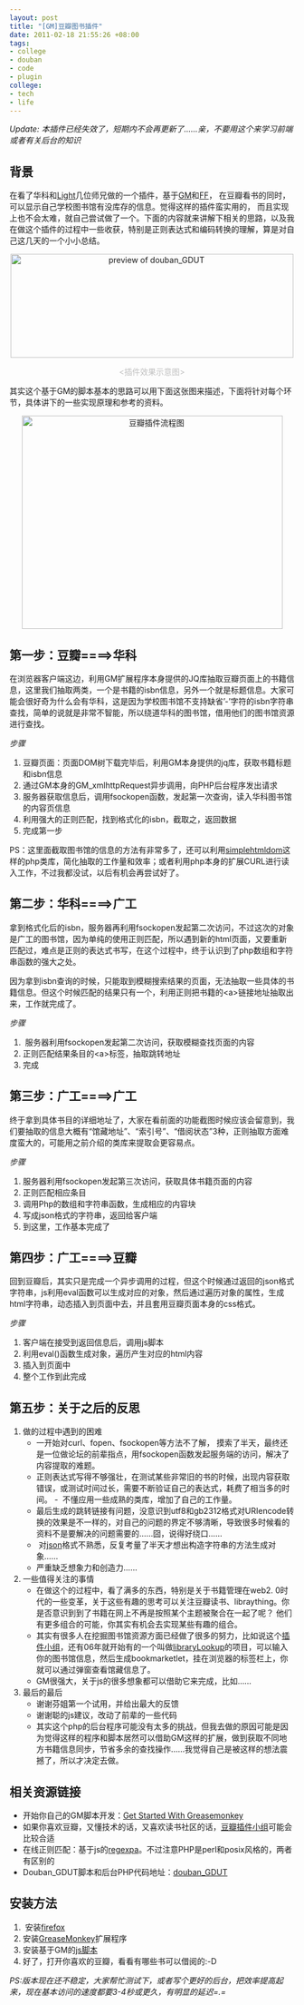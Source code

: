 ```yaml
---
layout: post
title: "[GM]豆瓣图书插件"
date: 2011-02-18 21:55:26 +08:00
tags:
- college
- douban
- code
- plugin
college:
- tech
- life
---
```


*Update: 本插件已经失效了，短期内不会再更新了......亲，不要用这个来学习前端或者有关后台的知识*

背景
----
在看了华科和[Light][]几位师兄做的一个插件，基于[GM][]和[FF][]，
在豆瓣看书的同时，可以显示自己学校图书馆有没库存的信息。觉得这样的插件蛮实用的，
而且实现上也不会太难，就自己尝试做了一个。下面的内容就来讲解下相关的思路，以及我在做这个插件的过程中一些收获，特别是正则表达式和编码转换的理解，算是对自己这几天的一个小小总结。

<p style="text-align: center;"><img class="aligncenter" src="http://farm6.static.flickr.com/5052/5457095388_7203ea04e0.jpg" alt="preview of douban_GDUT" width="500" height="183" /></p>
<p style="text-align: center;"><span style="color: #c0c0c0;">&lt;插件效果示意图&gt;<!--more--></span></p>

其实这个基于GM的脚本基本的思路可以用下面这张图来描述，下面将针对每个环节，具体讲下的一些实现原理和参考的资料。

<p style="text-align: center;"><a title="豆瓣插件流程图 by zhkzythorz, on Flickr" href="http://www.flickr.com/photos/53523179@N06/5457095332/"><img class="aligncenter" src="http://farm6.static.flickr.com/5095/5457095332_34da3f152a.jpg" alt="豆瓣插件流程图" width="461" height="376" /></a></p>

第一步：豆瓣====>华科
---------------------
在浏览器客户端这边，利用GM扩展程序本身提供的JQ库抽取豆瓣页面上的书籍信息，这里我们抽取两类，一个是书籍的isbn信息，另外一个就是标题信息。大家可能会很好奇为什么会有华科，这是因为学校图书馆不支持缺省’-’字符的isbn字符串查找，简单的说就是非常不智能，所以绕道华科的图书馆，借用他们的图书馆资源进行查找。

*步骤*

1. 豆瓣页面：页面DOM树下载完毕后，利用GM本身提供的jq库，获取书籍标题和isbn信息
2. 通过GM本身的GM_xmlhttpRequest异步调用，向PHP后台程序发出请求
3. 服务器获取信息后，调用fsockopen函数，发起第一次查询，读入华科图书馆的内容页信息
4. 利用强大的正则匹配，找到格式化的isbn，截取之，返回数据
5. 完成第一步

PS：这里面截取图书馆的信息的方法有非常多了，还可以利用[simplehtmldom][]这样的php类库，简化抽取的工作量和效率；或者利用php本身的扩展CURL进行读入工作，不过我都没试，以后有机会再尝试好了。

第二步：华科====>广工
---------------------
拿到格式化后的isbn，服务器再利用fsockopen发起第二次访问，不过这次的对象是广工的图书馆，因为单纯的使用正则匹配，所以遇到新的html页面，又要重新匹配过，难点是正则的表达式书写，在这个过程中，终于认识到了php数组和字符串函数的强大之处。

因为拿到isbn查询的时候，只能取到模糊搜索结果的页面，无法抽取一些具体的书籍信息。但这个时候匹配的结果只有一个，利用正则把书籍的&lt;a&gt;链接地址抽取出来，工作就完成了。

*步骤*

1.  服务器利用fsockopen发起第二次访问，获取模糊查找页面的内容
2.  正则匹配结果条目的&lt;a&gt;标签，抽取跳转地址
3.  完成


第三步：广工====>广工
----------------------
终于拿到具体书目的详细地址了，大家在看前面的功能截图时候应该会留意到，我们要抽取的信息大概有“馆藏地址”、“索引号”、“借阅状态”3种，正则抽取方面难度蛮大的，可能用之前介绍的类库来提取会更容易点。

*步骤*

1. 服务器利用fsockopen发起第三次访问，获取具体书籍页面的内容
2. 正则匹配相应条目
3. 调用Php的数组和字符串函数，生成相应的内容块
4. 写成json格式的字符串，返回给客户端
5. 到这里，工作基本完成了

第四步：广工====>豆瓣
------------------------
回到豆瓣后，其实只是完成一个异步调用的过程，但这个时候通过返回的json格式字符串，js利用eval函数可以生成对应的对象，然后通过遍历对象的属性，生成html字符串，动态插入到页面中去，并且套用豆瓣页面本身的css格式。

*步骤*

1. 客户端在接受到返回信息后，调用js脚本
2. 利用eval()函数生成对象，遍历产生对应的html内容
3. 插入到页面中
4. 整个工作到此完成

第五步：关于之后的反思
-----------------------
1.  做的过程中遇到的困难
    -  一开始对curl、fopen、fsockopen等方法不了解，
        摸索了半天，最终还是一位做论坛的前辈指点，用fsockopen函数发起服务端的访问，解决了内容提取的难题。
    -  正则表达式写得不够强壮，在测试某些非常旧的书的时候，出现内容获取错误，或测试时间过长，需要不断验证自己的表达式，耗费了相当多的时间。
    -  不懂应用一些成熟的类库，增加了自己的工作量。
    -  最后生成的跳转链接有问题，没意识到utf8和gb2312格式对URIencode转换的效果是不一样的，对自己的问题的界定不够清晰，导致很多时候看的资料不是要解决的问题需要的……囧，说得好绕口……
    -  对[json][]格式不熟悉，反复考量了半天才想出构造字符串的方法生成对象……
    -  严重缺乏想象力和创造力……
2.  一些值得关注的事情
    -  在做这个的过程中，看了满多的东西，特别是关于书籍管理在web2.
       0时代的一些变革，关于这些有趣的思考可以关注豆瓣读书、libraything。你是否意识到到了书籍在网上不再是按照某个主题被聚合在一起了呢？
       他们有更多组合的可能，你其实有机会去实现某些有趣的组合。
    -  其实有很多人在挖掘图书馆资源方面已经做了很多的努力，比如说这个[插件小组][plugin_group]，还有06年就开始有的一个叫做[libraryLookup][]的项目，可以输入你的图书馆信息，然后生成bookmarketlet，挂在浏览器的标签栏上，你就可以通过弹窗查看馆藏信息了。
    -  GM很强大，关于js的很多想象都可以借助它来完成，比如……
3.  最后的最后
    -  谢谢芬姐第一个试用，并给出最大的反馈
    -  谢谢聪的js建议，改动了前辈的一些代码
    -  其实这个php的后台程序可能没有太多的挑战，但我去做的原因可能是因为觉得这样的程序和脚本居然可以借助GM这样的扩展，做到获取不同地方书籍信息同步，节省多余的查找操作......我觉得自己是被这样的想法震撼了，所以才决定去做。

相关资源链接
-------------
- 开始你自己的GM脚本开发：[Get Started With Greasemonkey][get_started_with_greasemonkey]
- 如果你喜欢豆瓣，又懂技术的话，又喜欢读书社区的话，[豆瓣插件小组][plugin_group]可能会比较合适
- 在线正则匹配：基于js的[regexpa][]。不过注意PHP是perl和posix风格的，两者有区别的
- Douban_GDUT脚本和后台PHP代码地址：[douban_GDUT][]

安装方法
--------
1.  安装[firefox][]
2.  安装[GreaseMonkey][greasemonkey]扩展程序
3.  安装基于GM的[js脚本][gmscript]
4.  好了，打开你喜欢的豆瓣，看看有哪些书可以借阅的:-D

*PS:版本现在还不稳定，大家帮忙测试下，或者写个更好的后台，把效率提高起来，现在基本访问的速度都要3-4秒或更久，有明显的延迟=.=*

[Light]:http://lightory.net
[GM]:http://www.kenengba.com/post/754.html
[FF]:http://en.wikipedia.org/wiki/Mozilla_Firefox
[simplehtmldom]:http://simplehtmldom.sourceforge.net "simpleHtmlDom"
[json]:http://www.gosoa.com.cn/Json%E6%A0%BC%E5%BC%8F%E5%92%8C%E6%95%B0%E6%8D%AE%E7%B1%BB%E5%9E%8B+%E4%BB%8B%E7%BB%8D
[plugin_group]:http://www.douban.com/group/topic/7520655/
[douban_plugin_group]:http://www.douban.com/group/plugin
[libraryLookup]:http://www.douban.com/group/topic/7520655
[get_started_with_greasemonkey]:http://www.webmonkey.com/2010/02/get_started_with_greasemonkey/
[firefox]:http://firefox.com.cn
[greasemonkey]:https://addons.mozilla.org/zh-CN/firefox/addon/greasemonkey/?id=748
[gmscript]:http://userscripts.org/scripts/show/97212
[douban_GDUT]:https://github.com/zhkzyth/douban_GDUT
[regexpa]:http://regexpal.com/
